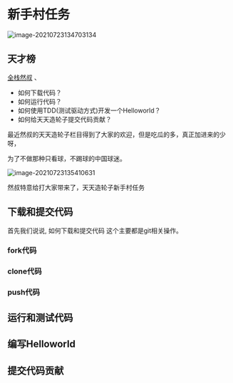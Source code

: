 # 新手村任务

![image-20210723134703134](https://gitee.com/josephxia/picgo/raw/master/juejin/image-20210723134703134.png)

## 天才榜
[全栈然叔](https://github.com/su37josephxia) 、


- 如何下载代码？
- 如何运行代码？
- 如何使用TDD(测试驱动方式)开发一个Helloworld？
- 如何给天天造轮子提交代码贡献？



最近然叔的天天造轮子栏目得到了大家的欢迎，但是吃瓜的多，真正加进来的少呀，

为了不做那种只看球，不踢球的中国球迷。

![image-20210723135410631](https://gitee.com/josephxia/picgo/raw/master/juejin/image-20210723135410631.png)

然叔特意给打大家带来了，天天造轮子新手村任务



## 下载和提交代码

首先我们说说, 如何下载和提交代码 这个主要都是git相关操作。

### fork代码



### clone代码



### push代码







## 运行和测试代码





## 编写Helloworld





## 提交代码贡献







